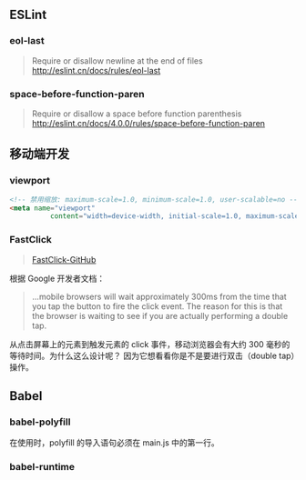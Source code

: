 ## ESLint

### eol-last

> Require or disallow newline at the end of files
> http://eslint.cn/docs/rules/eol-last

### space-before-function-paren

> Require or disallow a space before function parenthesis
> http://eslint.cn/docs/4.0.0/rules/space-before-function-paren

## 移动端开发

### viewport

```html
<!-- 禁用缩放: maximum-scale=1.0, minimum-scale=1.0, user-scalable=no -->
<meta name="viewport"
          content="width=device-width, initial-scale=1.0, maximum-scale=1.0, minimum-scale=1.0, user-scalable=no">
```

### FastClick

> [FastClick-GitHub](https://github.com/ftlabs/fastclick)

根据 Google 开发者文档：

> ...mobile browsers will wait approximately 300ms from the time that you tap the button to fire the click event. The reason for this is that the browser is waiting to see if you are actually performing a double tap.

从点击屏幕上的元素到触发元素的 click 事件，移动浏览器会有大约 300 毫秒的等待时间。为什么这么设计呢？ 因为它想看看你是不是要进行双击（double tap）操作。



## Babel

### babel-polyfill

在使用时，polyfill 的导入语句必须在 main.js 中的第一行。

### babel-runtime